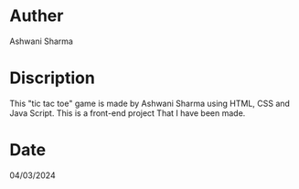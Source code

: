 # Auther
Ashwani Sharma 
# Discription 
This "tic tac toe" game is made by Ashwani Sharma using HTML, CSS and Java Script.
This is a front-end project That I have been made.
# Date
04/03/2024
